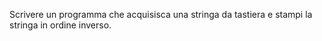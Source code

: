 Scrivere un programma che acquisisca una stringa da tastiera e stampi la stringa in ordine inverso.
